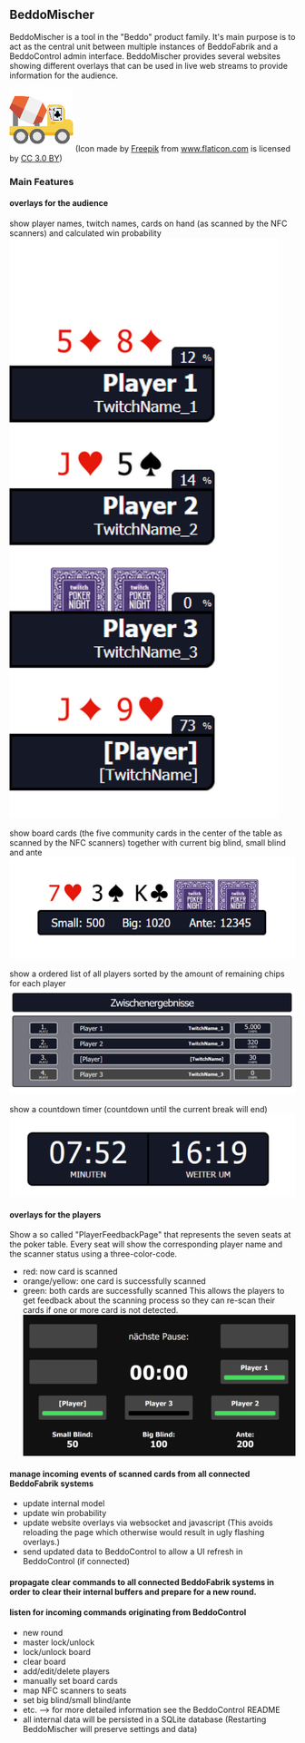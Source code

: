## BeddoMischer

BeddoMischer is a tool in the "Beddo" product family.
It's main purpose is to act as the central unit between multiple instances of BeddoFabrik and a BeddoControl admin interface.
BeddoMischer provides several websites showing different overlays that can be used in live web streams to provide information for the audience.

![](/build/resources/icon_112x112.png) (Icon made by <a href="http://www.freepik.com" title="Freepik">Freepik</a> from <a href="https://www.flaticon.com/" title="Flaticon">www.flaticon.com</a> is licensed by <a href="http://creativecommons.org/licenses/by/3.0/" title="Creative Commons BY 3.0" target="_blank">CC 3.0 BY</a>)

### Main Features
#### overlays for the audience
show player names, twitch names, cards on hand (as scanned by the NFC scanners) and calculated win probability
![](/build/resources/Overlay_Player.png)
  
show board cards (the five community cards in the center of the table as scanned by the NFC scanners) together with current big blind, small blind and ante
![](/build/resources/Overlay_Board.png)
  
show a ordered list of all players sorted by the amount of remaining chips for each player
![](/build/resources/Overlay_Chips.png)
  
show a countdown timer (countdown until the current break will end)
![](/build/resources/Overlay_Countdown.PNG)
  
#### overlays for the players
Show a so called "PlayerFeedbackPage" that represents the seven seats at the poker table. Every seat will show the corresponding player name and the scanner status using a three-color-code.
  - red: now card is scanned
  - orange/yellow: one card is successfully scanned
  - green: both cards are successfully scanned
This allows the players to get feedback about the scanning process so they can re-scan their cards if one or more card is not detected.
![](/build/resources/Overlay_PlayerFeedback.PNG)
  
#### manage incoming events of scanned cards from all connected BeddoFabrik systems
- update internal model
- update win probability
- update website overlays via websocket and javascript (This avoids reloading the page which otherwise would result in ugly flashing overlays.)
- send updated data to BeddoControl to allow a UI refresh in BeddoControl (if connected)
#### propagate clear commands to all connected BeddoFabrik systems in order to clear their internal buffers and prepare for a new round.
#### listen for incoming commands originating from BeddoControl
  - new round
  - master lock/unlock
  - lock/unlock board
  - clear board
  - add/edit/delete players
  - manually set board cards
  - map NFC scanners to seats
  - set big blind/small blind/ante
  - etc. --> for more detailed information see the BeddoControl README
- all internal data will be persisted in a SQLite database (Restarting BeddoMischer will preserve settings and data)